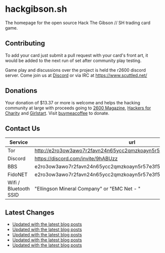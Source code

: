 # hackgibson.sh
The homepage for the open source Hack The Gibson // SH trading card game.


## Contributing

To add your card just submit a pull request with your card's front art, it would be added to the next run of set after community play testing.

Game play and discussions over the project is held the r2600 discord server. Come join us at [Discord](https://discord.com/invite/9hABUzz) or via IRC at https://www.scuttled.net/


## Donations

Your donation of $13.37 or more is welcome and helps the hacking community at large with proceeds going to [2600 Magazine](https://2600.com/), [Hackers for Charity](https://hackersforcharity.org) and [Girlstart](https://girlstart.org).  Visit [buymeacoffee](https://www.buymeacoffee.com/hackgibson.sh) to donate.


## Contact Us

Service | url
-|-
Tor | http://e2ro3ow3awo7r2favn24n65ycc2qmzkoayn5r57e3f56nvjwdcgg32ad.onion
Discord | https://discord.com/invite/9hABUzz
BBS | e2ro3ow3awo7r2favn24n65ycc2qmzkoayn5r57e3f56nvjwdcgg32ad.onion:23
FidoNET | e2ro3ow3awo7r2favn24n65ycc2qmzkoayn5r57e3f56nvjwdcgg32ad.onion:24554
Wifi / Bluetooth SSID | "Ellingson Mineral Company" or "EMC Net - <fidonet address>"

## Latest Changes
<!-- BLOG-POST-LIST:START -->
- [Updated with the latest blog posts](https://github.com/DFW2600/hackgibson.sh/commit/99a407fca8769b953a9aac85b877d8d2ce0185be)
- [Updated with the latest blog posts](https://github.com/DFW2600/hackgibson.sh/commit/510a1aabf4cfae6a314edfb122cb0058a212705b)
- [Updated with the latest blog posts](https://github.com/DFW2600/hackgibson.sh/commit/2dc238ae46857d557b7ef28bfaf1a753c98db7d0)
- [Updated with the latest blog posts](https://github.com/DFW2600/hackgibson.sh/commit/f30d7dbb00b52602d1c5c23b13bea7ffa326f1f7)
- [Updated with the latest blog posts](https://github.com/DFW2600/hackgibson.sh/commit/e217dcc407ae87f74a5cdd5042f67fa2e590ebec)
<!-- BLOG-POST-LIST:END -->
